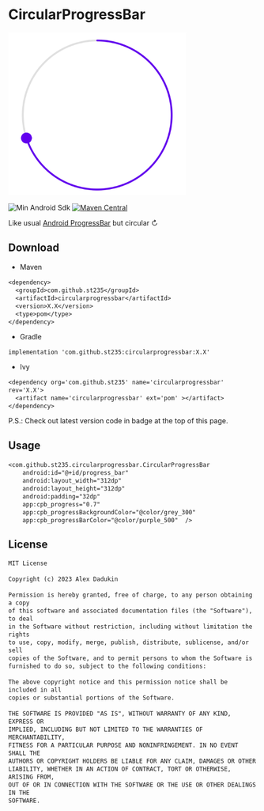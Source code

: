 # CircularProgressBar


<img src="/images/progress_bar.png" width="360" height="329">

![Min Android Sdk](https://img.shields.io/badge/minSdkVersion-16-FF4081.svg)
[![Maven Central](https://img.shields.io/maven-central/v/com.github.st235/circularprogressbar.svg?label=Maven%20Central)](https://search.maven.org/search?q=g:%22com.github.st235%22%20AND%20a:%circularprogressbar%22)

Like usual [Android ProgressBar](https://developer.android.com/reference/android/widget/ProgressBar) 
but circular ↻

## Download

- Maven

```text
<dependency>
  <groupId>com.github.st235</groupId>
  <artifactId>circularprogressbar</artifactId>
  <version>X.X</version>
  <type>pom</type>
</dependency>
```

- Gradle

```text
implementation 'com.github.st235:circularprogressbar:X.X'
```

- Ivy

```text
<dependency org='com.github.st235' name='circularprogressbar' rev='X.X'>
  <artifact name='circularprogressbar' ext='pom' ></artifact>
</dependency>
```

P.S.: Check out latest version code in badge at the top of this page.

## Usage

    <com.github.st235.circularprogressbar.CircularProgressBar
        android:id="@+id/progress_bar"
        android:layout_width="312dp"
        android:layout_height="312dp"
        android:padding="32dp"
        app:cpb_progress="0.7"
        app:cpb_progressBackgroundColor="@color/grey_300"
        app:cpb_progressBarColor="@color/purple_500"  />

## License

```text
MIT License

Copyright (c) 2023 Alex Dadukin

Permission is hereby granted, free of charge, to any person obtaining a copy
of this software and associated documentation files (the "Software"), to deal
in the Software without restriction, including without limitation the rights
to use, copy, modify, merge, publish, distribute, sublicense, and/or sell
copies of the Software, and to permit persons to whom the Software is
furnished to do so, subject to the following conditions:

The above copyright notice and this permission notice shall be included in all
copies or substantial portions of the Software.

THE SOFTWARE IS PROVIDED "AS IS", WITHOUT WARRANTY OF ANY KIND, EXPRESS OR
IMPLIED, INCLUDING BUT NOT LIMITED TO THE WARRANTIES OF MERCHANTABILITY,
FITNESS FOR A PARTICULAR PURPOSE AND NONINFRINGEMENT. IN NO EVENT SHALL THE
AUTHORS OR COPYRIGHT HOLDERS BE LIABLE FOR ANY CLAIM, DAMAGES OR OTHER
LIABILITY, WHETHER IN AN ACTION OF CONTRACT, TORT OR OTHERWISE, ARISING FROM,
OUT OF OR IN CONNECTION WITH THE SOFTWARE OR THE USE OR OTHER DEALINGS IN THE
SOFTWARE.

```

